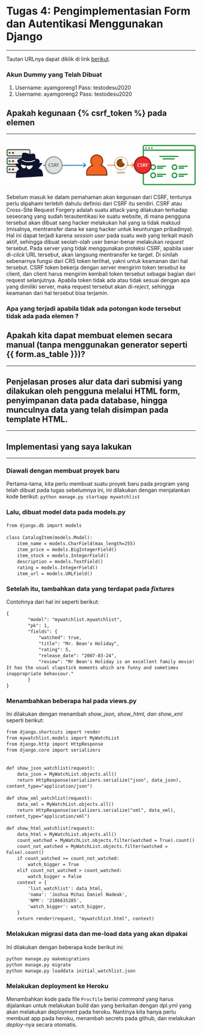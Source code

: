 # Tugas 4: Pengimplementasian Form dan Autentikasi Menggunakan Django
---
Tautan URLnya dapat diklik di link [berikut](https://tugas2pbpjoshuanadeak.herokuapp.com/todolist/).
### Akun Dummy yang Telah Dibuat
1. Username: ayamgoreng1       Pass: testodesu2020
2. Username: ayamgoreng2       Pass: testodesu2020

## Apakah kegunaan {% csrf_token %} pada elemen <form>
---
![](../todolist/csrf.png?raw=true)
---
Sebelum masuk ke dalam pemahaman akan kegunaan dari CSRF, tentunya perlu dipahami terlebih dahulu definisi dari CSRF itu sendiri. CSRF atau Cross-Site Request Forgery adalah suatu attack yang dilakukan terhadap seseorang yang sudah terautentikasi ke suatu website, di mana pengguna tersebut akan dibuat sang hacker melakukan hal yang ia tidak maksud (misalnya, mentransfer dana ke sang hacker untuk keuntungan pribadinya). Hal ini dapat terjadi karena _session user_ pada suatu _web_ yang terkait masih aktif, sehingga dibuat seolah-olah user benar-benar melakukan _request_ tersebut. Pada server yang tidak menggunakan proteksi CSRF, apabila user di-_click_ URL tersebut, akan langsung mentransfer ke target. Di sinilah sebenarnya fungsi dari CRS token terlihat, yakni untuk keamanan dari hal tersebut. CSRF token bekerja dengan server mengirim token tersebut ke client, dan client harus mengirim kembali token tersebut sebagai bagian dari request selanjutnya. Apabila token tidak ada atau tidak sesuai dengan apa yang dimiliki server, maka request tersebut akan di-_reject_, sehingga keamanan dari hal tersebut bisa terjamin.


### Apa yang terjadi apabila tidak ada potongan kode tersebut tidak ada pada elemen <form>?

## Apakah kita dapat membuat elemen <form> secara manual (tanpa menggunakan generator seperti {{ form.as_table }})?
---


## Penjelasan proses alur data dari submisi yang dilakukan oleh pengguna melalui HTML form, penyimpanan data pada database, hingga munculnya data yang telah disimpan pada template HTML.
---


## Implementasi yang saya lakukan
---
### Diawali dengan membuat proyek baru
Pertama-tama, kita perlu membuat suatu proyek baru pada program yang telah dibuat pada tugas sebelumnya ini, ini dilakukan dengan menjalankan kode berikut:
``` python manage.py startapp mywatchlist ```
### Lalu, dibuat model data pada models.py
```
from django.db import models

class CatalogItem(models.Model):
    item_name = models.CharField(max_length=255)
    item_price = models.BigIntegerField()
    item_stock = models.IntegerField()
    description = models.TextField()
    rating = models.IntegerField()
    item_url = models.URLField()
```
### Setelah itu, tambahkan data yang terdapat pada _fixtures_
Contohnya dari hal ini seperti berikut:
```
{
        "model": "mywatchlist.mywatchlist",
        "pk": 1,
        "fields": {
            "watched": true,
            "title": "Mr. Bean's Holiday",
            "rating": 5,
            "release_date": "2007-03-24",
            "review": "Mr Bean's Holiday is an excellent family movie! It has the usual slapstick moments which are funny and sometimes inappropriate behaviour."
        }
}
```
### Menambahkan beberapa hal pada views.py
Ini dilakukan dengan menambah _show_json, show_html, dan show_xml_ seperti berikut:
```
from django.shortcuts import render
from mywatchlist.models import MyWatchList
from django.http import HttpResponse
from django.core import serializers


def show_json_watchlist(request):
    data_json = MyWatchList.objects.all()
    return HttpResponse(serializers.serialize("json", data_json), content_type="application/json")

def show_xml_watchlist(request):
    data_xml = MyWatchList.objects.all()
    return HttpResponse(serializers.serialize("xml", data_xml), content_type="application/xml")

def show_html_watchlist(request):
    data_html = MyWatchList.objects.all()
    count_watched = MyWatchList.objects.filter(watched = True).count()
    count_not_watched = MyWatchList.objects.filter(watched = False).count()
    if count_watched >= count_not_watched:
        watch_bigger = True
    elif count_not_watched > count_watched:
        watch_bigger = False
    context = {
        'list_watchlist': data_html,
        'nama': 'Joshua Mihai Daniel Nadeak',
        'NPM': '2106635285',
        'watch_bigger': watch_bigger,
    }
    return render(request, "mywatchlist.html", context)
```
### Melakukan migrasi data dan me-load data yang akan dipakai
Ini dilakukan dengan beberapa kode berikut ini:
```
python manage.py makemigrations
python manage.py migrate
python manage.py loaddata initial_watchlist.json
```
### Melakukan deployment ke Heroku
Menambahkan kode pada file `Procfile` berisi _command_ yang harus dijalankan untuk melakukan build dan yang berkaitan dengan dpl.yml yang akan melakukan deployment pada heroku. Nantinya kita hanya perlu membuat app pada heroku, menambah secrets pada github, dan melakukan _deploy_-nya secara otomatis.
